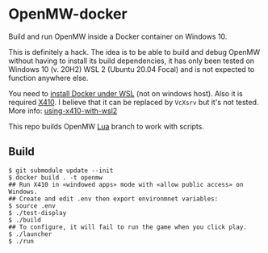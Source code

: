 # OpenMW-docker

Build and run OpenMW inside a Docker container on Windows 10.

This is definitely a hack. The idea is to be able to build and debug OpenMW
without having to install its build dependencies, it has only been tested on
Windows 10 (v. 20H2) WSL 2 (Ubuntu 20.04 Focal) and is not expected to function anywhere else.

You need to [install Docker under WSL](https://docs.docker.com/engine/install/ubuntu/) (not on windows host).
Also it is required [X410](https://www.microsoft.com/en-us/p/x410/9nlp712zmn9q?rtc=1&activetab=pivot:overviewtab). I believe that it can be replaced by `VcXsrv` but it's not tested.
More info: [using-x410-with-wsl2](https://x410.dev/cookbook/wsl/using-x410-with-wsl2/)

This repo builds OpenMW [Lua](https://gitlab.com/OpenMW/openmw/-/merge_requests/430) branch to work with scripts.

## Build
```shell
$ git submodule update --init
$ docker build . -t openmw
## Run X410 in «windowed apps» mode with «allow public access» on Windows.
## Create and edit .env then export environmnet variables:
$ source .env
$ ./test-display
$ ./build
## To configure, it will fail to run the game when you click play.
$ ./launcher 
$ ./run
```
